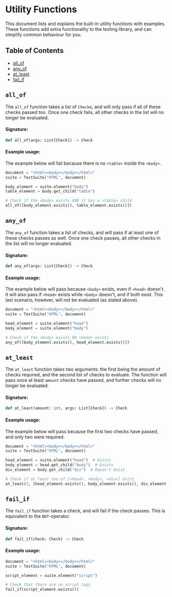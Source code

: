 # Utility Functions

This document lists and explains the built-in utility functions with examples. These functions add extra functionality to the testing library, and can simplify common behaviour for you.

## Table of Contents

- [all_of](#all_of)
- [any_of](#any_of)
- [at_least](#at_least)
- [fail_if](#fail_if)

## `all_of`

The `all_of` function takes a list of `Check`s, and will only pass if all of these checks passed too. Once one check fails, all other checks in the list will no longer be evaluated.

#### Signature:
```python
def all_of(args: List[Check]) -> Check
```

#### Example usage:

The example below will fail because there is no `<table>` inside the `<body>`.

```python
document = "<html><body></body></html>"
suite = TestSuite("HTML", document)

body_element = suite.element("body")
table_element = body.get_child("table")

# Check if the <body> exists AND it has a <table> child
all_of([body_element.exists(), table_element.exists()])
```

## `any_of`

The `any_of` function takes a list of checks, and will pass if at least one of these checks passes as well. Once one check passes, all other checks in the list will no longer evaluated.

#### Signature:
```python
def any_of(args: List[Check]) -> Check
```

#### Example usage:

The example below will pass because `<body>` exists, even if `<head>` doesn't. It will also pass if `<head>` exists while `<body>`  doesn't, and if both exist. This last scenario, however, will not be evaluated (as stated above).

```python
document = "<html><body></body></html>"
suite = TestSuite("HTML", document)

head_element = suite.element("head")
body_element = suite.element("body")

# Check if the <body> exists OR <head> exists
any_of([body_element.exists(), head_element.exists()])
```

## `at_least`

The `at_least` function takes two arguments: the first being the amount of checks required, and the second list of checks to evaluate. The function will pass once at least `amount` checks have passed, and further checks will no longer be evaluated.

#### Signature:
```python
def at_least(amount: int, args: List[Check]) -> Check
```

#### Example usage:

The example below will pass because the first two checks have passed, and only two were required.

```python
document = "<html><body></body></html>"
suite = TestSuite("HTML", document)

head_element = suite.element("head")  # Exists
body_element = head.get_child("body")  # Exists
div_element = body.get_child("div")  # Doesn't exist

# Check if at least two of [<head>, <body>, <div>] exist
at_least(2, [head_element.exists(), body_element.exists(), div_element.exists()])
```

## `fail_if`

The `fail_if` function takes a check, and will fail if the check passes. This is equivalent to the `NOT`-operator.

#### Signature:
```python
def fail_if(check: Check) -> Check
```

#### Example usage:

```python
document = "<html><body></body></html>"
suite = TestSuite("HTML", document)

script_element = suite.element("script")

# Check that there are no script tags
fail_if(script_element.exists())
```